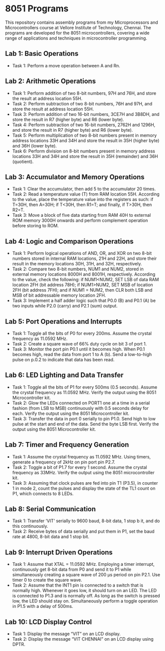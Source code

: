# 8051 Programs
This repository contains assembly programs from my Microprocessors and Microcontrollers course at Vellore Institute of Technology, Chennai. The programs are developed for the 8051 microcontrollers, covering a wide range of applications and techniques in microcontroller programming.

## Lab 1: Basic Operations
* Task 1: Perform a move operation between A and Rn.

## Lab 2: Arithmetic Operations
* Task 1: Perform addition of two 8-bit numbers, 97H and 76H, and store the result at address location 55H.
* Task 2: Perform subtraction of two 8-bit numbers, 76H and 97H, and store the result at address location 55H.
* Task 3: Perform addition of two 16-bit numbers, 3CE7H and 3B8DH, and store the result in R7 (higher byte) and R6 (lower byte).
* Task 4: Perform subtraction of two 16-bit numbers, 2762H and 1296H, and store the result in R7 (higher byte) and R6 (lower byte).
* Task 5: Perform multiplication of two 8-bit numbers present in memory address locations 33H and 34H and store the result in 35H (higher byte) and 36H (lower byte).
* Task 6: Perform division on 8-bit numbers present in memory address locations 33H and 34H and store the result in 35H (remainder) and 36H (quotient).

## Lab 3: Accumulator and Memory Operations
* Task 1: Clear the accumulator, then add 5 to the accumulator 20 times.
* Task 2: Read a temperature value (T) from RAM location 55H. According to the value, place the temperature value into the registers as such: if T=30H, then A=30H; if T<30H, then R1=T; and finally, if T>30H, then R2=T.
* Task 3: Move a block of five data starting from RAM 40H to external ROM memory 3000H onwards and perform complement operation before storing to ROM.

## Lab 4: Logic and Comparison Operations
* Task 1: Perform logical operations of AND, OR, and XOR on two 8-bit numbers stored in internal RAM locations, 21H and 22H, and store their result in the memory locations 30H, 31H, and 32H, respectively.
* Task 2: Compare two 8-bit numbers, NUM1 and NUM2, stored in external memory locations 8000H and 8001H, respectively. According to the value, check the following: if NUM1<NUM2, SET LSB of data RAM location 2FH (bit address 78H); if NUM1>NUM2, SET MSB of location 2FH (bit address 7FH); and if NUM1 = NUM2, then CLR both LSB and MSB of bit addressable memory location 2FH.
* Task 3: Implement a half adder logic such that P0.0 (B) and P0.1 (A) be two inputs while P2.0 (carry) and P2.1 (sum) output.

## Lab 5: Port Operations and Interrupts
* Task 1: Toggle all the bits of P0 for every 200ms. Assume the crystal frequency as 11.0592 MHz.
* Task 2: Create a square wave of 66% duty cycle on bit 3 of port 1.
* Task 3: Monitor the port pin P0.1 until it becomes high. When P0.1 becomes high, read the data from port 1 to A (b). Send a low-to-high pulse on p.0.2 to indicate that data has been read.

## Lab 6: LED Lighting and Data Transfer
* Task 1: Toggle all the bits of P1 for every 500ms (0.5 seconds). Assume the crystal frequency as 11.0592 MHz. Verify the output using the 8051 Microcontroller kit.
* Task 2: Glow the LEDs connected on PORT1 one at a time in a serial fashion (from LSB to MSB) continuously with 0.5 seconds delay for each. Verify the output using the 8051 Microcontroller kit.
* Task 3: Transfer the data in port 0 serially to pin P1.0. Send high to low pulse at the start and end of the data. Send the byte LSB first. Verify the output using the 8051 Microcontroller kit.

## Lab 7: Timer and Frequency Generation
* Task 1: Assume the crystal frequency as 11.0592 MHz. Using timers, generate a frequency of 2kHz on pin port pin P2.7.
* Task 2: Toggle a bit of P1.7 for every 1 second. Assume the crystal frequency as 33MHz. Verify the output using the 8051 microcontroller kit. 
* Task 3: Assuming that clock pulses are fed into pin T1 (P3.5), in counter 1 in mode 2, count the pulses and display the state of the TL1 count on P1, which connects to 8 LEDs.

## Lab 8: Serial Communication
* Task 1: Transfer ‘VIT’ serially to 9600 baud, 8-bit data, 1 stop b it, and do this continuously.
* Task 2: Receive bytes of data serially and put them in P1, set the baud rate at 4800, 8-bit data and 1 stop bit.

## Lab 9: Interrupt Driven Operations
* Task 1: Assume that XTAL = 11.0592 MHz. Employing a timer interrupt, continuously get 8-bit data from P0 and send it to P1 while simultaneously creating a square wave of 200 μs period on pin P2.1. Use timer 0 to create the square wave.
* Task 2: Assume that the INT1 pin is connected to a switch that is normally high. Whenever it goes low, it should turn on an LED. The LED is connected to P1.3 and is normally off. As long as the switch is pressed low, the LED should stay on. Simultaneously perform a toggle operation in P1.5 with a delay of 500ms.

## Lab 10: LCD Display Control
* Task 1: Display the message “VIT” on an LCD display.
* Task 2: Display the message “VIT CHENNAI” on an LCD display using DPTR.
